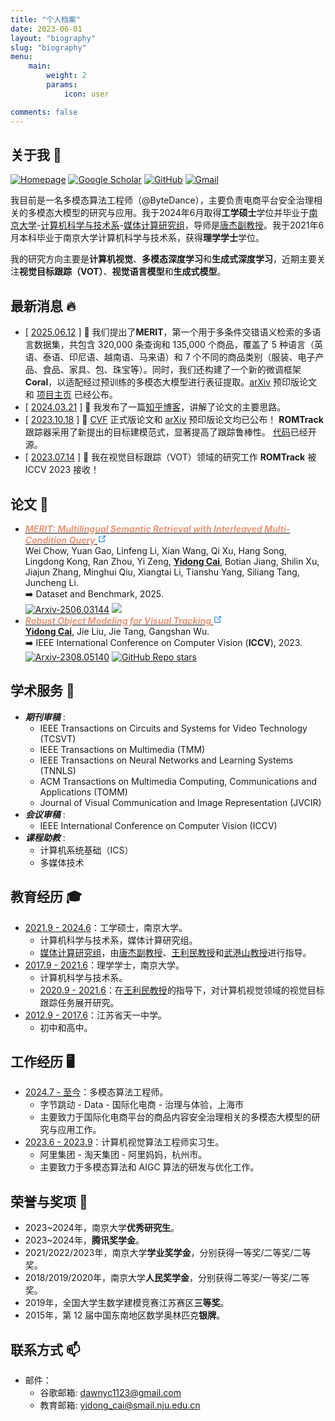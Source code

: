 ```yaml
---
title: "个人档案"
date: 2023-06-01
layout: "biography"
slug: "biography"
menu:
    main:
        weight: 2
        params: 
            icon: user

comments: false
---
```


## 关于我 🪪
[![Homepage](https://img.shields.io/badge/Yidong%20Cai-Homepage-%234994c4?style=flat-square)](https://dawnyc.github.io/homepage/)
[![Google Scholar](https://img.shields.io/badge/Yidong%20Cai-Google%20Scholar-%23d996c4?style=flat-square)](https://scholar.google.com/citations?hl=en&user=WCl61vMAAAAJ)
[![GitHub](https://img.shields.io/github/followers/dawnyc?label=follow&style=social)](https://github.com/dawnyc)
[![Gmail](https://img.shields.io/badge/-Yidong_Cai-c14438?style=flat-square&logo=Gmail&logoColor=white)](mailto:dawnyc1123@gmail.com)
<!-- [![Google Scholar](https://img.shields.io/endpoint?url=https://google-scholar-badge.replit.app/citations?user=WCl61vMAAAAJ&style=flat-square)](https://scholar.google.com.hk/citations?user=WCl61vMAAAAJ) -->
<!-- [![Google Scholar](https://img.shields.io/endpoint?url=https://google-scholar-badge.vercel.app/citations?user=WCl61vMAAAAJ&style=flat-square)](https://scholar.google.com/citations?hl=en&user=WCl61vMAAAAJ) -->

我目前是一名多模态算法工程师（@ByteDance），主要负责电商平台安全治理相关的多模态大模型的研究与应用。我于2024年6月取得**工学硕士**学位并毕业于[南京大学](https://www.nju.edu.cn/main.htm)-[计算机科学与技术系](https://cs.nju.edu.cn/)-[媒体计算研究组](https://mcg.nju.edu.cn/)，导师是[唐杰副教授](https://tangjie-njucs.github.io/)。我于2021年6月本科毕业于南京大学计算机科学与技术系，获得**理学学士**学位。

我的研究方向主要是**计算机视觉**、**多模态深度学习**和**生成式深度学习**，近期主要关注**视觉目标跟踪（VOT）**、**视觉语言模型**和**生成式模型**。

## 最新消息 🔥
 * [ <u>2025.06.12</u> ] 🤗 我们提出了**MERIT**，</u>第一个用于多条件交错语义检索的多语言数据集</u>，共包含 320,000 条查询和 135,000 个商品，覆盖了 5 种语言（英语、泰语、印尼语、越南语、马来语）和 7 个不同的商品类别（服装、电子产品、食品、家具、包、珠宝等）。同时，我们还构建了一个新的微调框架**Coral**，以适配经过预训练的多模态大模型进行表征提取。[arXiv](https://arxiv.org/abs/2506.03144) 预印版论文和 [项目主页](https://merit-2025.github.io/) 已经公布。
 * [ <u>2024.03.21</u> ] 📖 我发布了一篇[知乎博客](https://zhuanlan.zhihu.com/p/662351482)，讲解了论文的主要思路。
 * [ <u>2023.10.18</u> ] 📄 [CVF](https://openaccess.thecvf.com/content/ICCV2023/papers/Cai_Robust_Object_Modeling_for_Visual_Tracking_ICCV_2023_paper.pdf) 正式版论文和 [arXiv](https://arxiv.org/abs/2308.05140) 预印版论文均已公布！ **ROMTrack** 跟踪器采用了新提出的目标建模范式，显著提高了跟踪鲁棒性。 [代码](https://github.com/dawnyc/ROMTrack)已经开源。
 * [ <u>2023.07.14</u> ] 🎉 我在视觉目标跟踪（VOT）领域的研究工作 **ROMTrack** 被 ICCV 2023 接收！

## 论文 📝
 *  <em>
      <strong>
        <a href="https://arxiv.org/abs/2506.03144" target="_blank" rel="noopener noreferrer">
            <font color=DarkSalmon>MERIT: Multilingual Semantic Retrieval with Interleaved Multi-Condition Query</font>
            <svg class="external-link-icon" xmlns="http://www.w3.org/2000/svg" aria-hidden="true" focusable="false" x="0px" y="0px" viewBox="0 0 100 100" width="15" height="15"><path fill="#1E88E5" d="M18.8,85.1h56l0,0c2.2,0,4-1.8,4-4v-32h-8v28h-48v-48h28v-8h-32l0,0c-2.2,0-4,1.8-4,4v56C14.8,83.3,16.6,85.1,18.8,85.1z"></path><polygon fill="#1E88E5" points="45.7,48.7 51.3,54.3 77.2,28.5 77.2,37.2 85.2,37.2 85.2,14.9 62.8,14.9 62.8,22.9 71.5,22.9"></polygon></svg>
        </a>
      </strong>
    </em>
    <br>
    Wei Chow, Yuan Gao, Linfeng Li, Xian Wang, Qi Xu, Hang Song, Lingdong Kong, Ran Zhou, Yi Zeng, <u><strong>Yidong Cai</strong></u>, Botian Jiang, Shilin Xu, Jiajun Zhang, Minghui Qiu, Xiangtai Li, Tianshu Yang, Siliang Tang, Juncheng Li.
    <br>
    ➡️ Dataset and Benchmark, 2025.
    <br>
    <a href="https://arxiv.org/abs/2506.03144"><img src="https://img.shields.io/badge/arXiv-2506.03144-b31b1b.svg?style=flat-square" alt="Arxiv-2506.03144"></a>
    <a href="https://merit-2025.github.io/"><img src=https://img.shields.io/badge/MERIT-Project%20Page-9cf?style=flat-square"></a>
 *  <em>
      <strong>
        <a href="https://arxiv.org/abs/2308.05140" target="_blank" rel="noopener noreferrer">
            <font color=DarkSalmon>Robust Object Modeling for Visual Tracking</font>
            <svg class="external-link-icon" xmlns="http://www.w3.org/2000/svg" aria-hidden="true" focusable="false" x="0px" y="0px" viewBox="0 0 100 100" width="15" height="15"><path fill="#1E88E5" d="M18.8,85.1h56l0,0c2.2,0,4-1.8,4-4v-32h-8v28h-48v-48h28v-8h-32l0,0c-2.2,0-4,1.8-4,4v56C14.8,83.3,16.6,85.1,18.8,85.1z"></path><polygon fill="#1E88E5" points="45.7,48.7 51.3,54.3 77.2,28.5 77.2,37.2 85.2,37.2 85.2,14.9 62.8,14.9 62.8,22.9 71.5,22.9"></polygon></svg>
        </a>
      </strong>
    </em>
    <br>
    <u><strong>Yidong Cai</strong></u>, Jie Liu, Jie Tang, Gangshan Wu. 
    <br>
    ➡️ IEEE International Conference on Computer Vision (<strong>ICCV</strong>), 2023.
    <br>
    <a href="https://arxiv.org/abs/2308.05140"><img src="https://img.shields.io/badge/arXiv-2308.05140-b31b1b.svg?style=flat-square" alt="Arxiv-2308.05140"></a>
    <a href="https://github.com/dawnyc/ROMTrack"><img alt="GitHub Repo stars" src="https://img.shields.io/github/stars/dawnyc/ROMTrack?style=flat-square&amp;logo=github&amp;label=GitHub Stars&amp;labelColor=black"></a>

## 学术服务 💼
 * <em>**期刊审稿**</em> :
   - IEEE Transactions on Circuits and Systems for Video Technology (TCSVT)
   - IEEE Transactions on Multimedia (TMM)
   - IEEE Transactions on Neural Networks and Learning Systems (TNNLS)
   - ACM Transactions on Multimedia Computing, Communications and Applications (TOMM)
   - Journal of Visual Communication and Image Representation (JVCIR)
 * <em>**会议审稿**</em> :
   - IEEE International Conference on Computer Vision (ICCV) 
 * <em>**课程助教**</em> :
   - 计算机系统基础（ICS）
   - 多媒体技术

## 教育经历 🎓
 * <u>2021.9 - 2024.6</u>：工学硕士，南京大学。
   - 计算机科学与技术系，媒体计算研究组。
   - [媒体计算研究组](https://mcg.nju.edu.cn/)，由[唐杰副教授](https://tangjie-njucs.github.io/)、[王利民教授](https://wanglimin.github.io/)和[武港山教授](https://mcg.nju.edu.cn/member/gswu/index.html)进行指导。
 * <u>2017.9 - 2021.6</u>：理学学士，南京大学。
   - 计算机科学与技术系。
   - <u>2020.9 - 2021.6</u>：在[王利民教授](https://wanglimin.github.io/)的指导下，对计算机视觉领域的视觉目标跟踪任务展开研究。
 * <u>2012.9 - 2017.6</u>：江苏省天一中学。
   - 初中和高中。

## 工作经历 🖥️
 * <u>2024.7 - 至今</u>：多模态算法工程师。
   - 字节跳动 - Data - 国际化电商 - 治理与体验，上海市
   - 主要致力于国际化电商平台的商品内容安全治理相关的多模态大模型的研究与应用工作。
 * <u>2023.6 - 2023.9</u>：计算机视觉算法工程师实习生。
   - 阿里集团 - 淘天集团 - 阿里妈妈，杭州市。
   - 主要致力于多模态算法和 AIGC 算法的研发与优化工作。

## 荣誉与奖项 🏅
 * 2023~2024年，南京大学**优秀研究生**。
 * 2023~2024年，**腾讯奖学金**。
 * 2021/2022/2023年，南京大学**学业奖学金**，分别获得一等奖/二等奖/二等奖。
 * 2018/2019/2020年，南京大学**人民奖学金**，分别获得二等奖/一等奖/二等奖。
 * 2019年，全国大学生数学建模竞赛江苏赛区**三等奖**。
 * 2015年，第 12 届中国东南地区数学奥林匹克**银牌**。

## 联系方式 📫
 * 邮件：
   - 谷歌邮箱: dawnyc1123@gmail.com
   - 教育邮箱: yidong_cai@smail.nju.edu.cn